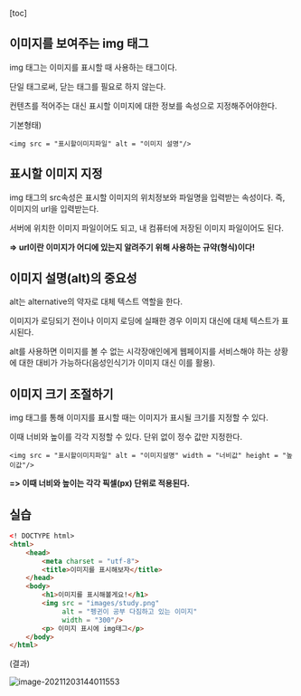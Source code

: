 [toc]

## 이미지를 보여주는 img 태그

img 태그는 이미지를 표시할 때 사용하는 태그이다.

단일 태그로써, 닫는 태그를 필요로 하지 않는다.

컨텐츠를 적어주는 대신 표시할 이미지에 대한 정보를 속성으로 지정해주어야한다.



기본형태)

`<img src = "표시할이미지파일" alt = "이미지 설명"/>`



## 표시할 이미지 지정

img 태그의 src속성은 표시할 이미지의 위치정보와 파일명을 입력받는 속성이다. 즉, 이미지의 url을 입력받는다.

서버에 위치한 이미지 파일이어도 되고, 내 컴퓨터에 저장된 이미지 파일이어도 된다.

 

**=> url이란 이미지가 어디에 있는지 알려주기 위해 사용하는 규약(형식)이다!**



## 이미지 설명(alt)의 중요성

alt는 alternative의 약자로 대체 텍스트 역할을 한다.

이미지가 로딩되기 전이나 이미지 로딩에 실패한 경우 이미지 대신에 대체 텍스트가 표시된다.

alt를 사용하면 이미지를 볼 수 없는 시각장애인에게 웹페이지를 서비스해야 하는 상황에 대한 대비가 가능하다(음성인식기가 이미지 대신 이를 활용).



## 이미지 크기 조절하기

img 태그를 통해 이미지를 표시할 때는 이미지가 표시될 크기를 지정할 수 있다.

이때 너비와 높이를 각각 지정할 수 있다. 단위 없이 정수 값만 지정한다.



`<img src = "표시할이미지파일" alt = "이미지설명" width = "너비값" height = "높이값"/>`



**=> 이때 너비와 높이는 각각 픽셀(px) 단위로 적용된다.**



## 실습

```html
<! DOCTYPE html>
<html>
    <head>
        <meta charset = "utf-8">
        <title>이미지를 표시해보자</title>
    </head>
    <body>
        <h1>이미지를 표시해볼게요!</h1>
        <img src = "images/study.png"
             alt = "펭귄이 공부 다짐하고 있는 이미지"
             width = "300"/>
        <p> 이미지 표시에 img태그</p>
    </body>
</html>
```

(결과)

![image-20211203144011553](C:/Users/kazio/AppData/Roaming/Typora/typora-user-images/image-20211203144011553.png)




